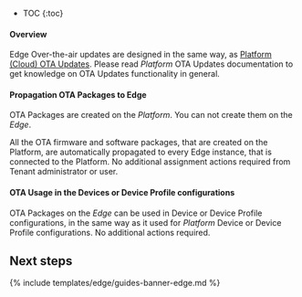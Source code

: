 * TOC
{:toc}

#### Overview

Edge Over-the-air updates are designed in the same way, as [Platform (Cloud) OTA Updates](/docs/{{cloudDocsPrefix}}user-guide/ota-updates/).
Please read *Platform* OTA Updates documentation to get knowledge on OTA Updates functionality in general.

#### Propagation OTA Packages to Edge

OTA Packages are created on the *Platform*. You can not create them on the *Edge*.

All the OTA firmware and software packages, that are created on the Platform, are automatically propagated to every Edge instance, that is connected to the Platform. 
No additional assignment actions required from Tenant administrator or user.

#### OTA Usage in the Devices or Device Profile configurations

OTA Packages on the *Edge* can be used in Device or Device Profile configurations, in the same way as it used for *Platform* Device or Device Profile configurations.
No additional actions required. 
 
## Next steps

{% include templates/edge/guides-banner-edge.md %}
